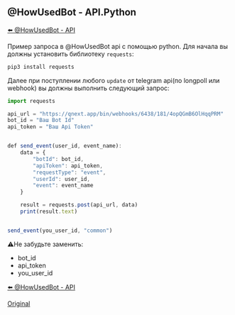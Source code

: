 ## @HowUsedBot - API.Python

[⬅️ @HowUsedBot - API](/docs-test/howusedbot/api)



Пример запроса в @HowUsedBot api с помощью python. Для начала вы должны установить библиотеку `requests`:
```js 
pip3 install requests
```

Далее при поступлении любого `update` от telegram api(по longpoll или webhook) вы должны выполнить следующий запрос:
```js 
import requests

api_url = "https://qnext.app/bin/webhooks/6438/181/4opQGmB6OlHqqPRM"
bot_id = "Ваш Bot Id"
api_token = "Ваш Api Token"


def send_event(user_id, event_name):
    data = {
        "botId": bot_id,
        "apiToken": api_token,
        "requestType": "event",
        "userId": user_id,
        "event": event_name
    }

    result = requests.post(api_url, data)
    print(result.text)


send_event(you_user_id, "common")
```

⚠️Не забудьте заменить:
* bot_id
* api_token
* you_user_id



[⬅️ @HowUsedBot - API](/docs-test/howusedbot/api)
  
[Original](https://telegra.ph/HowUsedBot-Api-Python-03-10)

